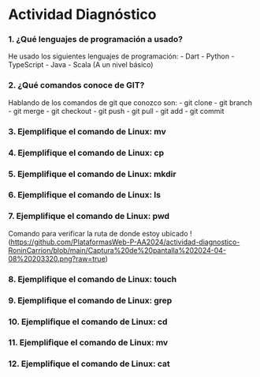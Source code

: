 # Actividad Diagnóstico


### 1. ¿Qué lenguajes de programación a usado?
He usado los siguientes lenguajes de programación:
	- Dart
	- Python
	- TypeScript
	- Java
	- Scala (A un nivel básico)
### 2. ¿Qué comandos conoce de GIT?
Hablando de los comandos de git que conozco son:
	- git clone
	- git branch
	- git merge
	- git checkout
	- git push
	- git pull
	- git add
	- git commit

### 3. Ejemplifique el comando de Linux: mv
### 4. Ejemplifique el comando de Linux: cp
### 5. Ejemplifique el comando de Linux: mkdir
### 6. Ejemplifique el comando de Linux: ls
### 7. Ejemplifique el comando de Linux: pwd
Comando para verificar la ruta de donde estoy ubicado
!(https://github.com/PlataformasWeb-P-AA2024/actividad-diagnostico-RoninCarrion/blob/main/Captura%20de%20pantalla%202024-04-08%20203320.png?raw=true)
### 8. Ejemplifique el comando de Linux: touch
### 9. Ejemplifique el comando de Linux: grep
### 10. Ejemplifique el comando de Linux: cd
### 11. Ejemplifique el comando de Linux: mv
### 12. Ejemplifique el comando de Linux: cat
